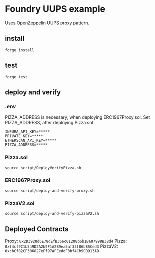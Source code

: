 # Foundry UUPS example
Uses OpenZeppelin UUPS proxy pattern.
## install
`forge install`

## test
`forge test`

## deploy and verify
### .env
PIZZA_ADDRESS is necessary, when deploying ERC1967Proxy.sol.
Set PIZZA_ADDRESS, after deploying Pizza.sol

```
INFURA_API_KEY=*****
PRIVATE_KEY=*****
ETHERSCAN_API_KEY=*****
PIZZA_ADDRESS=*****
```
### Pizza.sol
`source script/DeployVerifyPizza.sh `
### ERC1967Proxy.sol
`source script/deploy-and-verify-proxy.sh`
### PizzaV2.sol
`source script/deploy-and-verify-pizzaV2.sh`

## Deployed Contracts

Proxy: `0x2D3928d6E78dEfB366c01208b6b1Ba07998B38d4`
Pizza: `0xf4cf9C1b549D2A2b9F1A2B9ea5af33f86b85Ced3`
PizzaV2: `0xcbCf82CF306827eFf97AFEeddF3bf4Cb9CD913AD`